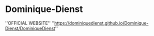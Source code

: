 # Dominique-Dienst
''OFFICIAL WEBSITE''
''https://dominiquedienst.github.io/Dominique-Dienst/DominiqueDienst''
